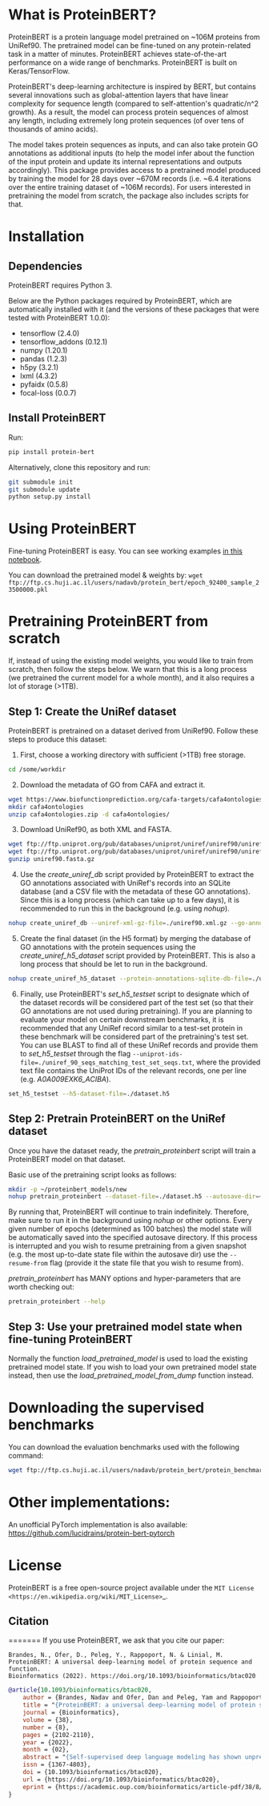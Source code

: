 What is ProteinBERT?
=============

ProteinBERT is a protein language model pretrained on ~106M proteins from UniRef90. The pretrained model can be fine-tuned on any protein-related task in a matter of minutes. ProteinBERT achieves state-of-the-art performance on a wide range of benchmarks. ProteinBERT is built on Keras/TensorFlow.

ProteinBERT's deep-learning architecture is inspired by BERT, but contains several innovations such as  global-attention layers that have linear complexity for sequence length (compared to self-attention's quadratic/n^2 growth). As a result, the model can process protein sequences of almost any length, including extremely long protein sequences (of over tens of thousands of amino acids).

The model takes protein sequences as inputs, and can also take protein GO annotations as additional inputs (to help the model infer about the function of the input protein and update its internal representations and outputs accordingly).
This package provides  access to a pretrained model produced by training the model for 28 days over ~670M records (i.e. ~6.4 iterations over the entire training dataset of ~106M records). For users interested in pretraining the model from scratch, the package also includes scripts for that.

Installation
=============

Dependencies
------------

ProteinBERT requires Python 3.

Below are the Python packages required by ProteinBERT, which are automatically installed with it (and the versions of these packages that were tested with ProteinBERT 1.0.0):

* tensorflow (2.4.0)
* tensorflow_addons (0.12.1)
* numpy (1.20.1)
* pandas (1.2.3)
* h5py (3.2.1)
* lxml (4.3.2)
* pyfaidx (0.5.8)
* focal-loss (0.0.7)


Install ProteinBERT
------------

Run:

```sh
pip install protein-bert
```
    
Alternatively, clone this repository and run:

```sh
git submodule init
git submodule update
python setup.py install
```
    
    
Using ProteinBERT
=============

Fine-tuning ProteinBERT is easy. You can see working examples [in this notebook](https://github.com/nadavbra/protein_bert/blob/master/ProteinBERT%20demo.ipynb).

You can download the pretrained model & weights by: `wget ftp://ftp.cs.huji.ac.il/users/nadavb/protein_bert/epoch_92400_sample_23500000.pkl`
    
    
Pretraining ProteinBERT from scratch
=============

If, instead of using the existing model weights, you would like to train from scratch, then follow the steps below. We warn that this is a long process (we pretrained the current model for a whole month), and it also requires a lot of storage (>1TB).

Step 1: Create the UniRef dataset
------------

ProteinBERT is pretrained on a dataset derived from UniRef90. Follow these steps to produce this dataset:

1. First, choose a working directory with sufficient (>1TB) free storage.

```sh    
cd /some/workdir
```

2. Download the metadata of GO from CAFA and extract it.

```sh
wget https://www.biofunctionprediction.org/cafa-targets/cafa4ontologies.zip
mkdir cafa4ontologies
unzip cafa4ontologies.zip -d cafa4ontologies/
```
    
3. Download UniRef90, as both XML and FASTA.

```sh
wget ftp://ftp.uniprot.org/pub/databases/uniprot/uniref/uniref90/uniref90.xml.gz
wget ftp://ftp.uniprot.org/pub/databases/uniprot/uniref/uniref90/uniref90.fasta.gz
gunzip uniref90.fasta.gz
```
    
4. Use the *create_uniref_db* script provided by ProteinBERT to extract the GO annotations associated with UniRef's records into an SQLite database (and a CSV file with the metadata of these GO annotations). Since this is a long process (which can take up to a few days), it is recommended to run this in the background (e.g. using *nohup*).
    
```sh
nohup create_uniref_db --uniref-xml-gz-file=./uniref90.xml.gz --go-annotations-meta-file=./cafa4ontologies/go.txt --output-sqlite-file=./uniref_proteins_and_annotations.db --output-go-annotations-meta-csv-file=./go_annotations.csv >&! ./log_create_uniref_db.txt &
```
    
5. Create the final dataset (in the H5 format) by merging the database of GO annotations with the protein sequences using the *create_uniref_h5_dataset* script provided by ProteinBERT. This is also a long process that should be let to run in the background.

```sh    
nohup create_uniref_h5_dataset --protein-annotations-sqlite-db-file=./uniref_proteins_and_annotations.db --protein-fasta-file=./uniref90.fasta --go-annotations-meta-csv-file=./go_annotations.csv --output-h5-dataset-file=./dataset.h5 --min-records-to-keep-annotation=100 >&! ./log_create_uniref_h5_dataset.txt &
```
    
6. Finally, use ProteinBERT's *set_h5_testset* script to designate which of the dataset records will be considered part of the test set (so that their GO annotations are not used during pretraining). If you are planning to evaluate your model on certain downstream benchmarks, it is recommended that any UniRef record similar to a test-set protein in these benchmark will be considered part of the pretraining's test set. You can use BLAST to find all of these UniRef records and provide them to *set_h5_testset* through the flag ``--uniprot-ids-file=./uniref_90_seqs_matching_test_set_seqs.txt``, where the provided text file contains the UniProt IDs of the relevant records, one per line (e.g. *A0A009EXK6_ACIBA*).

```sh
set_h5_testset --h5-dataset-file=./dataset.h5
```
    
    
Step 2: Pretrain ProteinBERT on the UniRef dataset
------------

Once you have the dataset ready, the *pretrain_proteinbert* script will train a ProteinBERT model on that dataset.

Basic use of the pretraining script looks as follows:

```sh
mkdir -p ~/proteinbert_models/new
nohup pretrain_proteinbert --dataset-file=./dataset.h5 --autosave-dir=~/proteinbert_models/new >&! ~/proteinbert_models/log_new_pretraining.txt &
```
    
By running that, ProteinBERT will continue to train indefinitely. Therefore, make sure to run it in the background using *nohup* or other options. Every given number of epochs (determined as 100 batches) the model state will be automatically saved into the specified autosave directory. If this process is interrupted and you wish to resume pretraining
from a given snapshot (e.g. the most up-to-date state file within the autosave dir) use the ``--resume-from`` flag (provide it the state file that you wish to resume from).

*pretrain_proteinbert* has MANY options and hyper-parameters that are worth checking out:

```sh
pretrain_proteinbert --help
```    
    
Step 3: Use your pretrained model state when fine-tuning ProteinBERT
------------

Normally the function *load_pretrained_model* is used to load the existing pretrained model state. If you wish to load your own pretrained model state instead, then use the *load_pretrained_model_from_dump* function instead.

Downloading the supervised benchmarks
=======
You can download the evaluation benchmarks used with the following command:

```sh
wget ftp://ftp.cs.huji.ac.il/users/nadavb/protein_bert/protein_benchmarks/*
```
    
Other implementations:
=======
An unofficial PyTorch implementation is also available: https://github.com/lucidrains/protein-bert-pytorch

License
=======
ProteinBERT is a free open-source project available under the `MIT License <https://en.wikipedia.org/wiki/MIT_License>`_.
 
## Citation <a name="citations"></a>
=======
If you use ProteinBERT, we ask that you cite our paper:
``` 
Brandes, N., Ofer, D., Peleg, Y., Rappoport, N. & Linial, M. 
ProteinBERT: A universal deep-learning model of protein sequence and function. 
Bioinformatics (2022). https://doi.org/10.1093/bioinformatics/btac020
```

```bibtex
@article{10.1093/bioinformatics/btac020,
    author = {Brandes, Nadav and Ofer, Dan and Peleg, Yam and Rappoport, Nadav and Linial, Michal},
    title = "{ProteinBERT: a universal deep-learning model of protein sequence and function}",
    journal = {Bioinformatics},
    volume = {38},
    number = {8},
    pages = {2102-2110},
    year = {2022},
    month = {02},
    abstract = "{Self-supervised deep language modeling has shown unprecedented success across natural language tasks, and has recently been repurposed to biological sequences. However, existing models and pretraining methods are designed and optimized for text analysis. We introduce ProteinBERT, a deep language model specifically designed for proteins. Our pretraining scheme combines language modeling with a novel task of Gene Ontology (GO) annotation prediction. We introduce novel architectural elements that make the model highly efficient and flexible to long sequences. The architecture of ProteinBERT consists of both local and global representations, allowing end-to-end processing of these types of inputs and outputs. ProteinBERT obtains near state-of-the-art performance, and sometimes exceeds it, on multiple benchmarks covering diverse protein properties (including protein structure, post-translational modifications and biophysical attributes), despite using a far smaller and faster model than competing deep-learning methods. Overall, ProteinBERT provides an efficient framework for rapidly training protein predictors, even with limited labeled data.Code and pretrained model weights are available at https://github.com/nadavbra/protein\_bert.Supplementary data are available at Bioinformatics online.}",
    issn = {1367-4803},
    doi = {10.1093/bioinformatics/btac020},
    url = {https://doi.org/10.1093/bioinformatics/btac020},
    eprint = {https://academic.oup.com/bioinformatics/article-pdf/38/8/2102/45474534/btac020.pdf},
}
```
